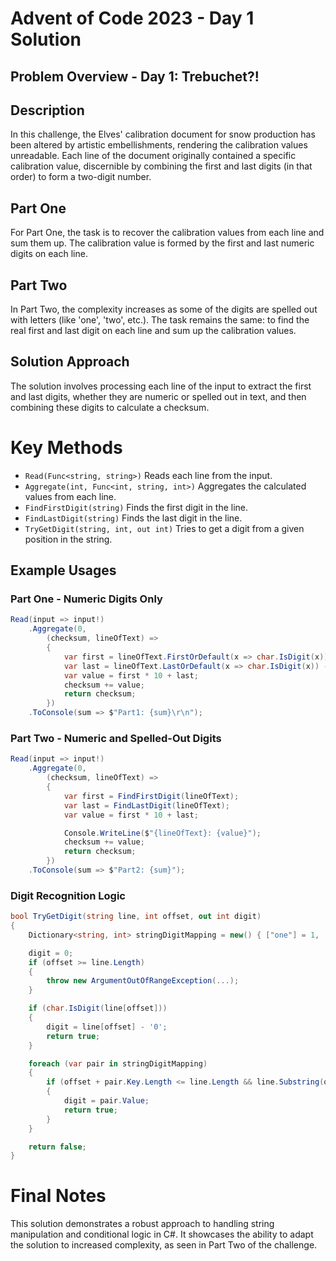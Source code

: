 ﻿# Advent of Code 2023 - Day 1 Solution
## Problem Overview - Day 1: Trebuchet?!
## Description
In this challenge, the Elves' calibration document for snow production has been altered by artistic embellishments, rendering the calibration values unreadable. Each line of the document originally contained a specific calibration value, discernible by combining the first and last digits (in that order) to form a two-digit number.

## Part One
For Part One, the task is to recover the calibration values from each line and sum them up. The calibration value is formed by the first and last numeric digits on each line.

## Part Two
In Part Two, the complexity increases as some of the digits are spelled out with letters (like 'one', 'two', etc.). The task remains the same: to find the real first and last digit on each line and sum up the calibration values.

## Solution Approach
The solution involves processing each line of the input to extract the first and last digits, whether they are numeric or spelled out in text, and then combining these digits to calculate a checksum.

# Key Methods
 - `Read(Func<string, string>)` Reads each line from the input.
 - `Aggregate(int, Func<int, string, int>)` Aggregates the calculated values from each line.
 - `FindFirstDigit(string)` Finds the first digit in the line.
 - `FindLastDigit(string)` Finds the last digit in the line.
 - `TryGetDigit(string, int, out int)` Tries to get a digit from a given position in the string.

## Example Usages
### Part One - Numeric Digits Only
```csharp
Read(input => input!)
    .Aggregate(0,
        (checksum, lineOfText) =>
        {
            var first = lineOfText.FirstOrDefault(x => char.IsDigit(x)) - '0';
            var last = lineOfText.LastOrDefault(x => char.IsDigit(x)) - '0';
            var value = first * 10 + last;
            checksum += value;
            return checksum;
        })
    .ToConsole(sum => $"Part1: {sum}\r\n");
```

### Part Two - Numeric and Spelled-Out Digits
```csharp
Read(input => input!)
    .Aggregate(0,
        (checksum, lineOfText) =>
        {
            var first = FindFirstDigit(lineOfText);
            var last = FindLastDigit(lineOfText);
            var value = first * 10 + last;

            Console.WriteLine($"{lineOfText}: {value}");
            checksum += value;
            return checksum;
        })
    .ToConsole(sum => $"Part2: {sum}");
```

### Digit Recognition Logic
```csharp
bool TryGetDigit(string line, int offset, out int digit)
{
    Dictionary<string, int> stringDigitMapping = new() { ["one"] = 1, ["two"] = 2, ... };

    digit = 0;
    if (offset >= line.Length)
    {
        throw new ArgumentOutOfRangeException(...);
    }

    if (char.IsDigit(line[offset]))
    {
        digit = line[offset] - '0';
        return true;
    }

    foreach (var pair in stringDigitMapping)
    {
        if (offset + pair.Key.Length <= line.Length && line.Substring(offset, pair.Key.Length) == pair.Key)
        {
            digit = pair.Value;
            return true;
        }
    }

    return false;
}
```

# Final Notes
This solution demonstrates a robust approach to handling string manipulation and conditional logic in C#. It showcases the ability to adapt the solution to increased complexity, as seen in Part Two of the challenge.